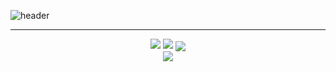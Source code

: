 
![header](https://capsule-render.vercel.app/api?type=waving&color=timeGradient&height=300&section=header&text=griffin&fontSize=90)

***
<p align="center">
<img src="https://github-readme-stats.vercel.app/api?username=gr1ffin&show_icons=true&theme=jolly"> <img src="https://github-readme-streak-stats.herokuapp.com/?user=gr1ffin&theme=jolly">
<img align="center" src="https://github-readme-stats.vercel.app/api/wakatime?username=gr1ffin&theme=jolly&layout=compact" />
  <br>
<img align="center" src="https://github-readme-stats.vercel.app/api/top-langs/?username=gr1ffin&theme=jolly" />
  
 </p>



